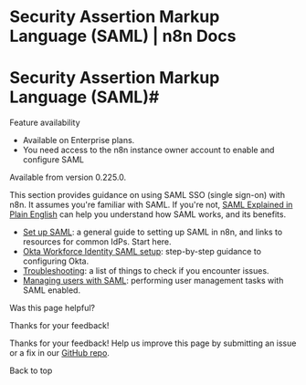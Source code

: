 # Security Assertion Markup Language (SAML) | n8n Docs

[ ](https://github.com/n8n-io/n8n-docs/edit/main/docs/user-management/saml/index.md "Edit this page")

# Security Assertion Markup Language (SAML)#

Feature availability

  * Available on Enterprise plans.
  * You need access to the n8n instance owner account to enable and configure SAML

Available from version 0.225.0.

This section provides guidance on using SAML SSO (single sign-on) with n8n. It assumes you're familiar with SAML. If you're not, [SAML Explained in Plain English](https://www.onelogin.com/learn/saml) can help you understand how SAML works, and its benefits.

  * [Set up SAML](setup/): a general guide to setting up SAML in n8n, and links to resources for common IdPs. Start here.
  * [Okta Workforce Identity SAML setup](okta/): step-by-step guidance to configuring Okta.
  * [Troubleshooting](troubleshooting/): a list of things to check if you encounter issues.
  * [Managing users with SAML](managing/): performing user management tasks with SAML enabled.

Was this page helpful? 

Thanks for your feedback! 

Thanks for your feedback! Help us improve this page by submitting an issue or a fix in our [GitHub repo](https://github.com/n8n-io/n8n-docs). 

Back to top